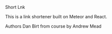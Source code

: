 Short Lnk

This is a link shortener built on Meteor and React.

Authors
Dan Birt
from course by Andrew Mead